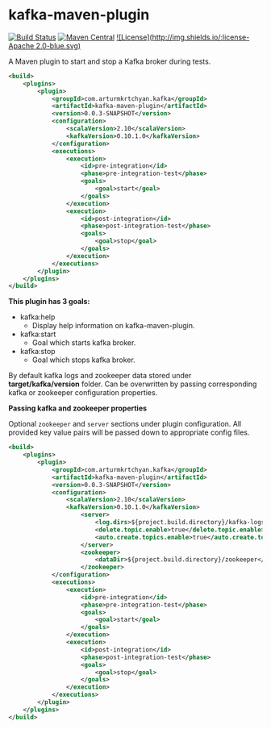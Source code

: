 # kafka-maven-plugin

[![Build Status](https://api.travis-ci.org/repositories/arturmkrtchyan/kafka-maven-plugin.png)](https://travis-ci.org/arturmkrtchyan/kafka-maven-plugin) [![Maven Central](https://maven-badges.herokuapp.com/maven-central/com.arturmkrtchyan.kafka/kafka-maven-plugin/badge.svg)](https://maven-badges.herokuapp.com/maven-central/com.arturmkrtchyan.kafka/kafka-maven-plugin)
[![License](http://img.shields.io/:license-Apache 2.0-blue.svg)](https://raw.githubusercontent.com/arturmkrtchyan/kafka-maven-plugin/master/LICENSE.txt)

A Maven plugin to start and stop a Kafka broker during tests.

```xml
<build>
    <plugins>
        <plugin>
            <groupId>com.arturmkrtchyan.kafka</groupId>
            <artifactId>kafka-maven-plugin</artifactId>
            <version>0.0.3-SNAPSHOT</version>
            <configuration>
                <scalaVersion>2.10</scalaVersion>
                <kafkaVersion>0.10.1.0</kafkaVersion>
            </configuration>
            <executions>
                <execution>
                    <id>pre-integration</id>
                    <phase>pre-integration-test</phase>
                    <goals>
                        <goal>start</goal>
                    </goals>
                </execution>
                <execution>
                    <id>post-integration</id>
                    <phase>post-integration-test</phase>
                    <goals>
                        <goal>stop</goal>
                    </goals>
                </execution>
            </executions>
        </plugin>
    </plugins>
</build>
```

**This plugin has 3 goals:**

- kafka:help
  - Display help information on kafka-maven-plugin.
- kafka:start
  - Goal which starts kafka broker.
- kafka:stop
  - Goal which stops kafka broker.

By default kafka logs and zookeeper data stored under **target/kafka/version**  folder.  Can be overwritten by passing corresponding kafka or zookeeper configuration properties.

**Passing kafka and zookeeper properties**

Optional `zookeeper` and `server` sections under plugin configuration. All provided key value pairs will be passed down to appropriate config files.

```xml
<build>
    <plugins>
        <plugin>
            <groupId>com.arturmkrtchyan.kafka</groupId>
            <artifactId>kafka-maven-plugin</artifactId>
            <version>0.0.3-SNAPSHOT</version>
            <configuration>
                <scalaVersion>2.10</scalaVersion>
                <kafkaVersion>0.10.1.0</kafkaVersion>
                    <server>                
                        <log.dirs>${project.build.directory}/kafka-logs</log.dirs>
                        <delete.topic.enable>true</delete.topic.enable>
                        <auto.create.topics.enable>true</auto.create.topics.enable>
                    </server>
                    <zookeeper>
                        <dataDir>${project.build.directory}/zookeeper</dataDir>
                    </zookeeper>                
            </configuration>
            <executions>
                <execution>
                    <id>pre-integration</id>
                    <phase>pre-integration-test</phase>
                    <goals>
                        <goal>start</goal>
                    </goals>
                </execution>
                <execution>
                    <id>post-integration</id>
                    <phase>post-integration-test</phase>
                    <goals>
                        <goal>stop</goal>
                    </goals>
                </execution>
            </executions>
        </plugin>
    </plugins>
</build>
```

